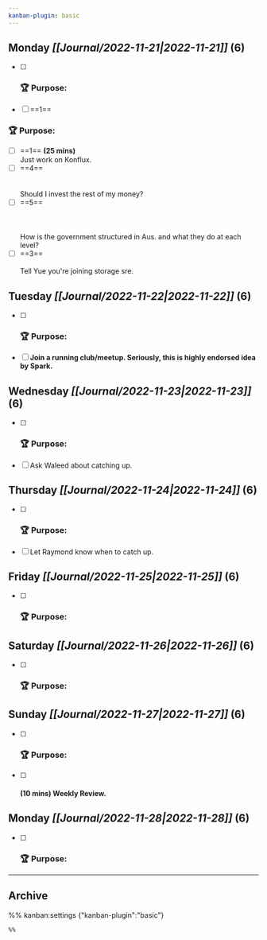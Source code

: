 ```yaml
---
kanban-plugin: basic
---
```


## **Monday** *[[Journal/2022-11-21|2022-11-21]]* (6)

- [ ] ### **🏆 Purpose**:
- [ ] ==1==
### **🏆 Purpose**:
- [ ] ==1==
**(25 mins)**<br>Just work on Konflux.
- [ ] ==4==
<br><br><br>Should I invest the rest of my money?
- [ ] ==5==
<br><br><br><br>How is the government structured in Aus. and what they do at each level?
- [ ] ==3==
<br><br>Tell Yue you're joining storage sre.

## **Tuesday** *[[Journal/2022-11-22|2022-11-22]]* (6)

- [ ] ### **🏆 Purpose**:
- [ ] **Join a running club/meetup. Seriously, this is highly endorsed idea by Spark.**

## **Wednesday** *[[Journal/2022-11-23|2022-11-23]]* (6)

- [ ] ### **🏆 Purpose**:
- [ ] Ask Waleed about catching up.

## **Thursday** *[[Journal/2022-11-24|2022-11-24]]* (6)

- [ ] ### **🏆 Purpose**:
- [ ] Let Raymond know when to catch up.

## **Friday** *[[Journal/2022-11-25|2022-11-25]]* (6)

- [ ] ### **🏆 Purpose**:

## **Saturday** *[[Journal/2022-11-26|2022-11-26]]* (6)

- [ ] ### **🏆 Purpose**:

## **Sunday** *[[Journal/2022-11-27|2022-11-27]]* (6)

- [ ] ### **🏆 Purpose**:
- [ ] #### **(10 mins)** Weekly Review.

## **Monday** *[[Journal/2022-11-28|2022-11-28]]* (6)

- [ ] ### **🏆 Purpose**:

***

## Archive



%% kanban:settings
{"kanban-plugin":"basic"}
```
%%
